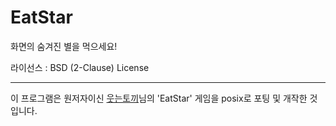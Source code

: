 EatStar
=======

화면의 숨겨진 별을 먹으세요!

라이선스 : BSD (2-Clause) License

---

이 프로그램은 원저자이신 [웃는토끼](http://blog.naver.com/moon44432)님의 'EatStar' 게임을 posix로 포팅 및 개작한 것입니다.
